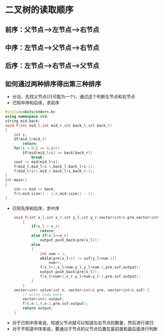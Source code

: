 # 二叉树的读取顺序

## 前序：父节点-->左节点-->右节点

## 中序：左节点-->父节点-->右节点

## 后序：左节点-->右节点-->父节点

## 如何通过两种排序得出第三种排序

* 分治，先找父节点(只可能为一个)，通过这个判断左节点和右节点
* 已知中序和后续，求前序

```c++
#include<bits/stdc++.h>
using namespace std;
string mid,back;
void f(int mid_l,int mid_r,int back_l,int back_r)
{
    int i;
    if(mid_l>mid_r)
        return;
    for(i = 0;i <= 8;i++)
        if(mid[mid_l+i] == back[back_r])
            break;
    cout << mid[mid_l+i];
    f(mid_l,mid_l+i-1,back_l,back_l+i-1);
    f(mid_l+i+1,mid_r,back_l+i,back_r-1);
}
int main()
{
	cin >> mid >> back;
	f(0,mid.size() - 1,0,mid.size() - 1);
}
```

* 已知先序和后序，求中序

```c++
    void f(int x_l,int x_r,int y_l,int y_r,vector<int>& pre,vector<int>& suf,vector<int>& output)
        {
            if(x_l > x_r)
                return;
            else if(x_l==x_r)
                output.push_back(pre[x_l]);
            else
            {
                int num = 1;
                while(pre[x_l+1] != suf[y_l+num-1])
                    num++;
                f(x_l+1,x_l+num,y_l,y_l+num-1,pre,suf,output);
                output.push_back(pre[x_l]);
                f(x_l+num+1,x_r,y_l+num,y_r-1,pre,suf,output);
            }
        }
    vector<int> solve(int n, vector<int>& pre, vector<int>& suf) {
        // write code here
        vector<int> output;
        f(0,n-1,0,n-1,pre,suf,output);
        return output;
    }
```

* 对于已知中序来说，知道父节点就可以知道左右节点的数量，然后进行递归
* 对于不知道中序来说，要通过子节点的父节点位置在最前面和最后面进行判断

